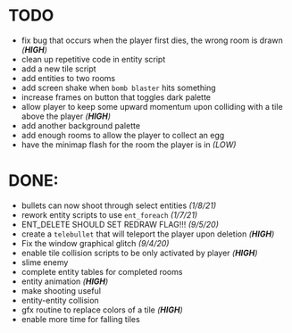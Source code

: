 # TODO

 - fix bug that occurs when the player first dies, the wrong room is drawn *(**HIGH**)*
 - clean up repetitive code in entity script
 - add a new tile script
 - add entities to two rooms
 - add screen shake when `bomb blaster` hits something
 - increase frames on button that toggles dark palette
 - allow player to keep some upward momentum upon colliding with a tile above the player *(**HIGH**)*
 - add another background palette
 - add enough rooms to allow the player to collect an egg
 - have the minimap flash for the room the player is in *(LOW)*

# DONE:
 - bullets can now shoot through select entities *(1/8/21)*
 - rework entity scripts to use `ent_foreach` *(1/7/21)*
 - ENT_DELETE SHOULD SET REDRAW FLAG!!! *(9/5/20)*
 - create a `telebullet` that will teleport the player upon deletion *(**HIGH**)*
 - Fix the window graphical glitch *(9/4/20)*
 - enable tile collision scripts to be only activated by player *(**HIGH**)*
 - slime enemy
 - complete entity tables for completed rooms
 - entity animation *(**HIGH**)*
 - make shooting useful
 - entity-entity collision
 - gfx routine to replace colors of a tile *(**HIGH**)*
 - enable more time for falling tiles
